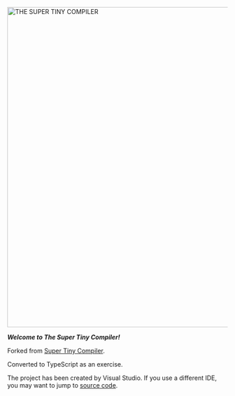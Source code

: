<a href="super-tiny-compiler.js"><img width="731" alt="THE SUPER TINY COMPILER" src="https://cloud.githubusercontent.com/assets/952783/14413766/134c4068-ff39-11e5-996e-9452973299c2.png"/></a>

***Welcome to The Super Tiny Compiler!***

Forked from <a href="https://github.com/thejameskyle/the-super-tiny-compiler">Super Tiny Compiler</a>.

Converted to TypeScript as an exercise.

The project has been created by Visual Studio. If you use a different IDE, you may want to jump to <a href="https://github.com/Orif/the-super-tiny-compiler/tree/master/TinyBasicCompiler/src">source code</a>.